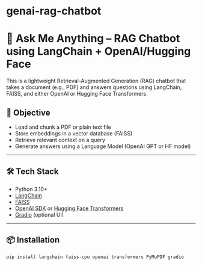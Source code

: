 # genai-rag-chatbot

# 🧠 Ask Me Anything – RAG Chatbot using LangChain + OpenAI/Hugging Face

This is a lightweight Retrieval-Augmented Generation (RAG) chatbot that takes a document (e.g., PDF) and answers questions using LangChain, FAISS, and either OpenAI or Hugging Face Transformers.

## 🚀 Objective

- Load and chunk a PDF or plain text file
- Store embeddings in a vector database (FAISS)
- Retrieve relevant context on a query
- Generate answers using a Language Model (OpenAI GPT or HF model)

---

## 🛠️ Tech Stack

- Python 3.10+
- [LangChain](https://github.com/hwchase17/langchain)
- [FAISS](https://github.com/facebookresearch/faiss)
- [OpenAI SDK](https://platform.openai.com/docs/) or [Hugging Face Transformers](https://huggingface.co/docs/transformers/)
- [Gradio](https://gradio.app/) (optional UI)

---

## 📦 Installation

```bash
pip install langchain faiss-cpu openai transformers PyMuPDF gradio
